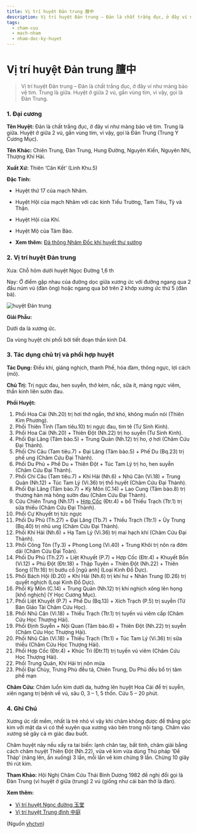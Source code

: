 ```yaml
---
title: Vị trí huyệt Đản trung 膻中
description: Vị trí huyệt Đản trung – Đản là chất trắng đục, ở đây ví như màng bảo vệ tim. Trung là giữa. Huyệt ở giữa 2 vú, gần vùng tim, vì vậy, gọi là Đản Trung.
tags:
  - cham-cuu
  - mach-nham
  - nham-doc-ky-huyet
---
```


# Vị trí huyệt Đản trung 膻中 

> Vị trí huyệt Đản trung – Đản là chất trắng đục, ở đây ví như màng bảo vệ tim. Trung là giữa. Huyệt ở giữa 2 vú, gần vùng tim, vì vậy, gọi là Đản Trung.

### 1. Đại cương

**Tên Huyệt:** Đản là chất trắng đục, ở đây ví như màng bảo vệ tim. Trung là giữa. Huyệt ở giữa 2 vú, gần vùng tim, vì vậy, gọi là Đản Trung (Trung Y Cương Mục).

**Tên Khác:** Chiên Trung, Đàn Trung, Hung Đường, Nguyên Kiến, Nguyên Nhi, Thượng Khí Hải.

**Xuất Xứ:** Thiên ‘Căn Kết’ (Linh Khu.5)

**Đặc Tính:**

+ Huyệt thứ 17 của mạch Nhâm.

+ Huyệt Hội của mạch Nhâm với các kinh Tiểu Trường, Tam Tiêu, Tỳ và Thận.

+ Huyệt Hội của Khí.

+ Huyệt Mộ của Tâm Bào.

* **Xem thêm:** [Đả thông Nhâm Đốc khí huyết thư sướng](/yhctvn/da-thong-nham-doc-khi-huyet-thu-suong)

### 2. Vị trí huyệt Đản trung

Xưa: Chỗ hõm dưới huyệt Ngọc Đường 1,6 th

Nay: Ở điểm gặp nhau của đường dọc giữa xương ức với đường ngang qua 2 đầu núm vú (đàn ông) hoặc ngang qua bờ trên 2 khớp xương ức thứ 5 (đàn bà).

![huyệt Đản trung](/imgs/yhctvn/huyet-dan-trung-300x187.jpg)

**Giải Phẫu:**

Dưới da là xương ức.

Da vùng huyệt chi phối bởi tiết đoạn thần kinh D4.

### 3. Tác dụng chủ trị và phối hợp huyệt

**Tác Dụng:** Điều khí, giáng nghịch, thanh Phế, hóa đàm, thông ngực, lợi cách (mô).

**Chủ Trị:** Trị ngực đau, hen suyễn, thở kém, nấc, sữa ít, màng ngực viêm, thần kinh liên sườn đau.

**Phối Huyệt:**

1. Phối Hoa Cái (Nh.20) trị hơi thở ngắn, thở khó, không muốn nói (Thiên Kim Phương).
2. Phối Thiên Tỉnh (Tam tiêu.10) trị ngực đau, tim tê (Tư Sinh Kinh).
3. Phối Hoa Cái (Nh.20) + Thiên Đột (Nh.22) trị ho suyễn (Tư Sinh Kinh).
4. Phối Đại Lăng (Tâm bào.5) + Trung Quản (Nh.12) trị ho, ợ hơi (Châm Cứu Đại Thành).
5. Phối Chi Câu (Tam tiêu.7) + Đại Lăng (Tâm bào.5) + Phế Du (Bq.23) trị phế ung (Châm Cứu Đại Thành).
6. Phối Du Phủ + Phế Du + Thiên Đột + Túc Tam Lý trị ho, hen suyễn (Châm Cứu Đại Thành).
7. Phối Chi Câu (Tam tiêu.7) + Khí Hải (Nh.6) + Nhũ Căn (Vi.18) + Trung Quản (Nh.12) + Túc Tam Lý (Vi.36) trị thổ huyết (Châm Cứu Đại Thành).
8. Phối Đại Lăng (Tâm bào.7) + Kỳ Môn (C.14) + Lao Cung (Tâm bào.8) trị thương hàn mà hông sườn đau (Châm Cứu Đại Thành).
9. Cứu Chiên Trung (Nh.17) + [Hợp Cốc](/yhctvn/huyet-hop-coc-%e5%90%88-%e8%b0%b7) (Đtr.4) + bổ Thiếu Trạch (Ttr.1) trị sữa thiếu (Châm Cứu Đại Thành).
10. Phối Cự Khuyết trị tức ngực
11. Phối Du Phủ (Th.27) + Đại Lăng (Tb.7) + Thiếu Trạch (Ttr.1) + Ủy Trung (Bq.40) trị nhũ ung (Châm Cứu Đại Thành).
12. Phối Khí Hải (Nh.6) + Hạ Tam Lý (Vi.36) trị mai hạch khí (Châm Cứu Đại Thành).
13. Phối Công Tôn (Ty.3) + Phong Long (Vi.40) + Trung Khôi trị nôn ra đờm dãi (Châm Cứu Đại Toàn).
14. Phối Du Phủ (Th.27) + Liệt Khuyết (P.7) + Hợp Cốc (Đtr.4) + Khuyết Bồn (Vi.12) + Phù Đột (Đtr.18) + Thập Tuyên + Thiên Đột (Nh.22) + Thiên Song ((Ttr.16) trị bướu cổ [ngũ anh] (Loại Kinh Đồ Dực).
15. Phối Bách Hội (Đ.20) + Khí Hải (Nh.6) trị khí hư + Nhân Trung (Đ.26) trị quyết nghịch (Loại Kinh Đồ Dực).
16. Phối Kỳ Môn (C.14) + Trung Quản (Nh.12) trị khí nghịch xông lên họng [khổ nghịch] (Y Học Cương Mục).
17. Phối Liệt Khuyết (P.7) + Phế Du (Bq.13) + Xích Trạch (P.5) trị suyễn (Tứ Bản Giáo Tài Châm Cứu Học).
18. Phối Nhũ Căn (Vi.18) + Thiếu Trạch (Ttr.1) trị tuyến vú viêm cấp (Châm Cứu Học Thượng Hải).
19. Phối Định Suyễn + Nội Quan (Tâm bào.6) + Thiên Đột (Nh.22) trị suyễn (Châm Cứu Học Thượng Hải).
20. Phối Nhũ Căn (Vi.18) + Thiếu Trạch (Ttr.1) + Túc Tam Lý (Vi.36) trị sữa thiếu (Châm Cứu Học Thượng Hải).
21. Phối Hợp Cốc (Đtr.4) + Khúc Trì (Đtr.11) trị tuyến vú viêm (Châm Cứu Học Thượng Hải).
22. Phối Trung Quản, Khí Hải trị nôn mửa
23. Phối Đại Chùy, Trưng Phủ đều tả, Chiên Trung, Du Phủ đều bổ trị tâm phế mạn

**Châm Cứu:** Châm luồn kim dưới da, hướng lên huyệt Hoa Cái để trị suyễn, xiên ngang trị bệnh về vú, sâu 0, 3 – 1, 5 thốn. Cứu 5 – 20 phút.

### 4. Ghi Chú

Xương ức rất mềm, nhất là trẻ nhỏ vì vậy khi châm không được để thẳng góc kim với mặt da vì có thể xuyên qua xương vào bên trong nội tạng. Châm vào xương sẽ gây cả m giác đau buốt.

Châm huyệt này nếu xẩy ra tai biến: lạnh chân tay, bất tỉnh, châm giải bằng cách châm huyệt Thiên Đột (Nh.22), vừa vê kim vừa dùng Thủ pháp ‘Đề Tháp’ (nâng lên, ấn xuống) 3 lần, mỗi lần vê kim chừng 9 lần. Chừng 10 giây thì rút kim.

**Tham Khảo:** Hội Nghị Châm Cứu Thái Bình Dương 1982 đề nghị đổi gọi là Đàn Trung (vì huyệt ở giữa (trung) 2 vú (giống như cái bàn thờ là đàn).

**Xem thêm:**

* [Vị trí huyệt Ngọc đường 玉堂](/yhctvn/vi-tri-huyet-ngoc-duong-%e7%8e%89%e5%a0%82)
* [Vị trí huyệt Trung đình 中庭](/yhctvn/vi-tri-huyet-trung-dinh-%e4%b8%ad%e5%ba%ad)

(Nguồn <a href="https://yhctvn.com/vi-tri-huyet-dan-trung-膻中/" target="_blank">yhctvn</a>)
